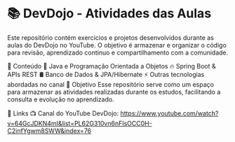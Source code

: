 # 📚 DevDojo - Atividades das Aulas
Este repositório contém exercícios e projetos desenvolvidos durante as aulas do DevDojo no YouTube. O objetivo é armazenar e organizar o código para revisão, aprendizado contínuo e compartilhamento com a comunidade.

📌 Conteúdo
🚀 Java e Programação Orientada a Objetos
🔥 Spring Boot & APIs REST
🛢️ Banco de Dados & JPA/Hibernate
⚡ Outras tecnologias abordadas no canal
🎯 Objetivo
Esse repositório serve como um espaço para armazenar as atividades realizadas durante os estudos, facilitando a consulta e evolução no aprendizado.

🔗 Links
📺 Canal do YouTube DevDojo: https://www.youtube.com/watch?v=64GcJDKN4mI&list=PL62G310vn6nFIsOCC0H-C2infYgwm8SWW&index=76


